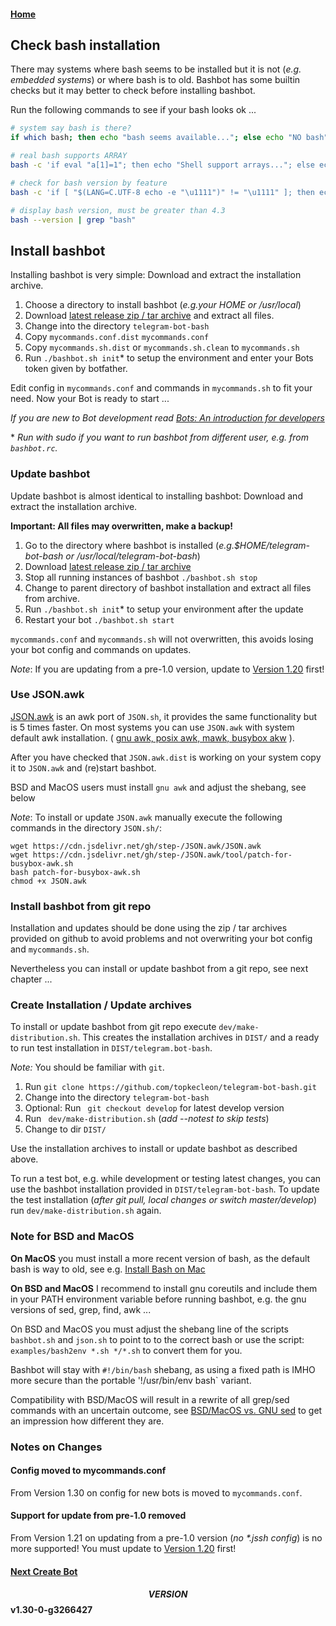 #### [Home](../README.md)

## Check bash installation

There may systems where bash seems to be installed but it is not (_e.g. embedded systems_) or where bash is to old.
Bashbot has some builtin checks but it may better to check before installing bashbot.

Run the following commands to see if your bash looks ok ...

```bash
# system say bash is there?
if which bash; then echo "bash seems available..."; else echo "NO bash"; fi

# real bash supports ARRAY
bash -c 'if eval "a[1]=1"; then echo "Shell support arrays..."; else echo "Shell has NO arrays"; fi'

# check for bash version by feature
bash -c 'if [ "$(LANG=C.UTF-8 echo -e "\u1111")" != "\u1111" ]; then echo "Bash version ok ..."; else echo "Bash version may to old ..."; fi'

# display bash version, must be greater than 4.3
bash --version | grep "bash"
```

## Install bashbot

Installing bashbot is very simple: Download and extract the installation archive.

1. Choose a directory to install bashbot (_e.g.your HOME or /usr/local_)
2. Download [latest release zip / tar archive](https://github.com/topkecleon/telegram-bot-bash/releases/latest) and extract all files. 
3. Change into the directory `telegram-bot-bash`
4. Copy `mycommands.conf.dist` `mycommands.conf`
4. Copy `mycommands.sh.dist` or `mycommands.sh.clean` to `mycommands.sh`
5. Run `./bashbot.sh init`\* to setup the environment and enter your Bots token given by botfather.

Edit config in `mycommands.conf` and commands in `mycommands.sh` to fit your need.
Now your Bot is ready to start ...

*If you are new to Bot development read [Bots: An introduction for developers](https://core.telegram.org/bots)*

\* _Run with sudo if you want to run bashbot from different user, e.g. from `bashbot.rc`._

### Update bashbot

Update bashbot is almost identical to installing bashbot: Download and extract the installation archive.

**Important: All files may overwritten, make a backup!**

1. Go to the directory where bashbot is installed (_e.g.$HOME/telegram-bot-bash or /usr/local/telegram-bot-bash_)
2. Download [latest release zip / tar archive](https://github.com/topkecleon/telegram-bot-bash/releases/latest)
3. Stop all running instances of bashbot `./bashbot.sh stop`
4. Change to parent directory of bashbot installation and extract all files from archive.
5. Run `./bashbot.sh init`\* to setup your environment after the update
6. Restart your bot `./bashbot.sh start`

`mycommands.conf` and `mycommands.sh` will not overwritten, this avoids losing your bot config and commands on updates.

*Note*: If you are updating from a pre-1.0 version, update to [Version 1.20](https://github.com/topkecleon/telegram-bot-bash/releases/tags/v1.20) first!

### Use JSON.awk

[JSON.awk](https://github.com/step-/JSON.awk) is an awk port of `JSON.sh`, it provides the same functionality but is 5 times faster.
On most systems you can use `JSON.awk` with system default awk installation.
( [gnu awk, posix awk, mawk, busybox akw](https://github.com/step-/JSON.awk#compatibility-with-awk-implementations) ).

After you have checked that `JSON.awk.dist` is working on your system copy it to `JSON.awk` and (re)start bashbot.

BSD and MacOS users must install `gnu awk` and adjust the shebang, see below

*Note*: To install or update `JSON.awk` manually execute the following commands in the directory `JSON.sh/`:

	wget https://cdn.jsdelivr.net/gh/step-/JSON.awk/JSON.awk 
	wget https://cdn.jsdelivr.net/gh/step-/JSON.awk/tool/patch-for-busybox-awk.sh
	bash patch-for-busybox-awk.sh
	chmod +x JSON.awk


### Install bashbot from git repo

Installation and updates should be done using the zip / tar archives provided on github to avoid
problems and not overwriting your bot config and `mycommands.sh`.

Nevertheless you can install or update bashbot from a git repo, see next chapter ...


### Create Installation / Update archives

To install or update bashbot from git repo execute `dev/make-distribution.sh`.
This creates the installation archives in `DIST/` and a ready to run test installation in `DIST/telegram.bot-bash`.

*Note:* You should be familiar with `git`.

1. Run `git clone https://github.com/topkecleon/telegram-bot-bash.git`
2. Change into the directory `telegram-bot-bash`
3. Optional: Run ` git checkout develop` for latest develop version
4. Run ` dev/make-distribution.sh` (_add --notest to skip tests_)
5. Change to dir `DIST/`

Use the installation archives to install or update bashbot as described above.

To run a test bot, e.g. while development or testing latest changes, you can use the bashbot installation provided in `DIST/telegram-bot-bash`.
To update the test installation (_after git pull, local changes or switch master/develop_) run `dev/make-distribution.sh` again.


### Note for BSD and MacOS

**On MacOS** you must install a more recent version of bash, as the default bash is way to old,
see e.g. [Install Bash on Mac](http://macappstore.org/bash/)

**On BSD and MacOS** I recommend to install gnu coreutils and include them in your PATH
environment variable before running bashbot, e.g. the gnu versions of sed, grep, find, awk ...

On BSD and MacOS you must adjust the shebang line of the scripts `bashbot.sh` and `json.sh` to point to to the correct bash
or use the script: `examples/bash2env *.sh */*.sh` to convert them for you.

Bashbot will stay with `#!/bin/bash` shebang, as using a fixed path is IMHO more secure than the portable '!/usr/bin/env bash` variant.

Compatibility with BSD/MacOS will result in a rewrite of all grep/sed commands with an uncertain outcome,
see [BSD/MacOS vs. GNU sed](https://riptutorial.com/sed/topic/9436/bsd-macos-sed-vs--gnu-sed-vs--the-posix-sed-specification)
to get an impression how different they are.


### Notes on Changes

#### Config moved to mycommands.conf

From Version 1.30 on config for new bots is moved to `mycommands.conf`.

#### Support for update from pre-1.0 removed

From Version 1.21 on updating from a pre-1.0 version (_no \*.jssh config_) is no more supported!
You must update to [Version 1.20](https://github.com/topkecleon/telegram-bot-bash/releases/tags/v1.20) first!

#### [Next Create Bot](1_firstbot.md)

#### $$VERSION$$ v1.30-0-g3266427

